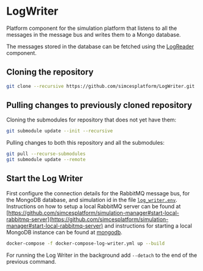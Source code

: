 # LogWriter

Platform component for the simulation platform that listens to all the messages in the message bus and writes them to a Mongo database.

The messages stored in the database can be fetched using the [LogReader](https://github.com/simcesplatform/logreader) component.

## Cloning the repository

```bash
git clone --recursive https://github.com/simcesplatform/LogWriter.git
```

## Pulling changes to previously cloned repository

Cloning the submodules for repository that does not yet have them:

```bash
git submodule update --init --recursive
```

Pulling changes to both this repository and all the submodules:

```bash
git pull --recurse-submodules
git submodule update --remote
```

## Start the Log Writer

First configure the connection details for the RabbitMQ message bus, for the MongoDB database, and simulation id in the file [`log_writer.env`](log_writer.env). Instructions on how to setup a local RabbitMQ server can be found at [https://github.com/simcesplatform/simulation-manager#start-local-rabbitmq-server](https://github.com/simcesplatform/simulation-manager#start-local-rabbitmq-server) and instructions for starting a local MongoDB instance can be found at [mongodb](mongodb/README.md).

```bash
docker-compose -f docker-compose-log-writer.yml up --build
```

For running the Log Writer in the background add `--detach` to the end of the previous command.
